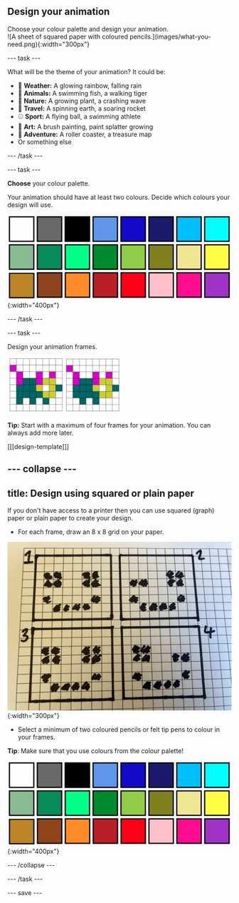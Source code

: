 ## Design your animation

<div style="display: flex; flex-wrap: wrap">
<div style="flex-basis: 200px; flex-grow: 1; margin-right: 15px;">
Choose your colour palette and design your animation.
</div>
<div>
![A sheet of squared paper with coloured pencils.](images/what-you-need.png){:width="300px"}
</div>
</div>

--- task ---

What will be the theme of your animation? It could be: 
+ 🌈 **Weather:** A glowing rainbow, falling rain
+ 🐯 **Animals:** A swimming fish, a walking tiger
+ 🌿 **Nature:** A growing plant, a crashing wave
+ 🚀 **Travel:** A spinning earth, a soaring rocket
+ ⚾ **Sport:** A flying ball, a swimming athlete
+ 🎨 **Art:** A brush painting, paint splatter growing
+ 🎢 **Adventure:** A roller coaster, a treasure map 
+ Or something else

--- /task ---

--- task ---

**Choose** your colour palette.

Your animation should have at least two colours. Decide which colours your design will use.

![24 coloured squares each with a different colour from a range across the colour spectrum.](images/colour-palette.jpg){:width="400px"}

--- /task ---

--- task ---

Design your animation frames.

![Two 8x8 grids side by side with an animal drawn on each. The second animal has moved slightly within the grid.](images/animation-frames.png)

**Tip:** Start with a maximum of four frames for your animation. You can always add more later.

[[[design-template]]]

--- collapse ---
---
title: Design using squared or plain paper
---

If you don't have access to a printer then you can use squared (graph) paper or plain paper to create your design.

+ For each frame, draw an 8 x 8 grid on your paper.

![Photograph of four frames being hand drawn onto some squared paper.](images/squared-paper.jpg){:width="300px"}

+ Select a minimum of two coloured pencils or felt tip pens to colour in your frames. 

**Tip**: Make sure that you use colours from the colour palette!

![24 coloured squares each with a different colour from a range across the colour spectrum.](images/colour-palette.png){:width="400px"}

--- /collapse ---

--- /task ---

--- save ---
